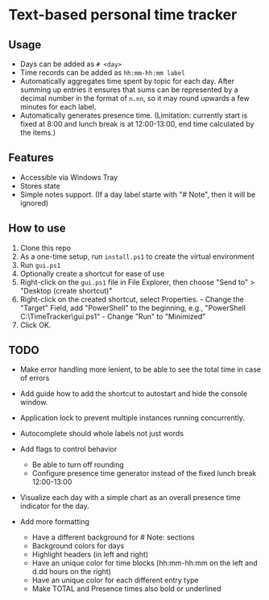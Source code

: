 # Text-based personal time tracker

## Usage
- Days can be added as `# <day>`
- Time records can be added as `hh:mm-hh:mm label`
- Automatically aggregates time spent by topic for each day. After summing up entries it ensures that sums can be represented by a decimal number in the format of `n.nn`, so it may round upwards a few minutes for each label.
- Automatically generates presence time. (Limitation: currently start is fixed at 8:00 and lunch break is at 12:00-13:00, end time calculated by the items.)

## Features
- Accessible via Windows Tray
- Stores state
- Simple notes support. (If a day label starte with "# Note", then it will be ignored)

## How to use
1. Clone this repo
2. As a one-time setup, run `install.ps1` to create the virtual environment
3. Run `gui.ps1`
4. Optionally create a shortcut for ease of use
  1. Right-click on the `gui.ps1` file in File Explorer, then choose "Send to" > "Desktop (create shortcut)"
  2. Right-click on the created shortcut, select Properties.
    - Change the "Target" Field, add "PowerShell" to the beginning, e.g., "PowerShell C:\TimeTracker\gui.ps1"
    - Change "Run" to "Minimized"
  3. Click OK.

## TODO
- Make error handling more lenient, to be able to see the total time in case of errors 
- Add guide how to add the shortcut to autostart and hide the console window.
- Application lock to prevent multiple instances running concurrently.
- Autocomplete should whole labels not just words

- Add flags to control behavior
  - Be able to turn off rounding
  - Configure presence time generator instead of the fixed lunch break 12:00-13:00

- Visualize each day with a simple chart as an overall presence time indicator for the day. 
- Add more formatting 
  - Have a different background for # Note: sections
  - Background colors for days
  - Highlight headers (in left and right)
  - Have an unique color for time blocks (hh:mm-hh:mm on the left and d.dd hours on the right) 
  - Have an unique color for each different entry type
  - Make TOTAL and Presence times also bold or underlined
